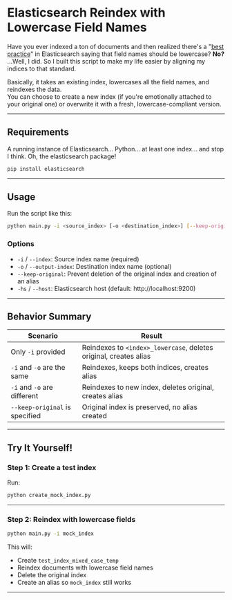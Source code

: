 # Elasticsearch Reindex with Lowercase Field Names

Have you ever indexed a ton of documents and then realized there's a "[best practice](https://www.elastic.co/guide/en/beats/devguide/current/event-conventions.html)" in Elasticsearch saying that field names should be lowercase? **No?** ...Well, I did. So I built this script to make my life easier by aligning my indices to that standard.

Basically, it takes an existing index, lowercases all the field names, and reindexes the data.  
You can choose to create a new index (if you're emotionally attached to your original one) or overwrite it with a fresh, lowercase-compliant version.

---

## Requirements

A running instance of Elasticsearch... Python... at least one index... and stop I think.
Oh, the elasticsearch package!

```bash
pip install elasticsearch
```

---

## Usage

Run the script like this:

```bash
python main.py -i <source_index> [-o <destination_index>] [--keep-original] [-hs <elasticsearch_host>]
```

### Options

- `-i` / `--index`: Source index name (required)
- `-o` / `--output-index`: Destination index name (optional)
- `--keep-original`: Prevent deletion of the original index and creation of an alias
- `-hs` / `--host`: Elasticsearch host (default: http://localhost:9200)

---

## Behavior Summary

| Scenario                       | Result                                                            |
| ------------------------------ | ----------------------------------------------------------------- |
| Only `-i` provided             | Reindexes to `<index>_lowercase`, deletes original, creates alias |
| `-i` and `-o` are the same     | Reindexes, keeps both indices, creates alias                      |
| `-i` and `-o` are different    | Reindexes to new index, deletes original, creates alias           |
| `--keep-original` is specified | Original index is preserved, no alias created                     |

---

## Try It Yourself!

### Step 1: Create a test index

Run:

```bash
python create_mock_index.py
```

---

### Step 2: Reindex with lowercase fields

```bash
python main.py -i mock_index
```

This will:

- Create `test_index_mixed_case_temp`
- Reindex documents with lowercase field names
- Delete the original index
- Create an alias so `mock_index` still works

---
